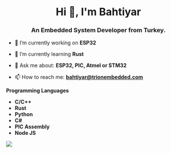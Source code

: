 <h1 align="center">Hi 👋, I'm Bahtiyar</h1>
<h3 align="center">An Embedded System Developer from Turkey.</h3>

- 🔭 I’m currently working on **ESP32**

- 🌱 I’m currently learning **Rust**

- 💬 Ask me about: **ESP32, PIC, Atmel or STM32**

- 📫 How to reach me: **bahtiyar@trionembedded.com**

**Programming Languages**
- **C/C++**
- **Rust**
- **Python**
- **C#**
- **PIC Assembly**
- **Node JS**  

![](https://komarev.com/ghpvc/?username=ElektroNeo&label=PROFILE+VIEWS)
